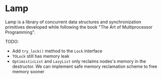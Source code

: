 # Lamp

Lamp is a library of concurrent data structures and synchronization primitives developed while following the book "The Art of Multiprocessor Programming".

TODO:
- Add `try_lock()` method to the `Lock` interface
- `TOLock` still has memory leak
- `OptimisticList` and `LazyList` only reclaims nodes's memory in the destructor. We can implement safe memory reclamation scheme to free memory sooner
